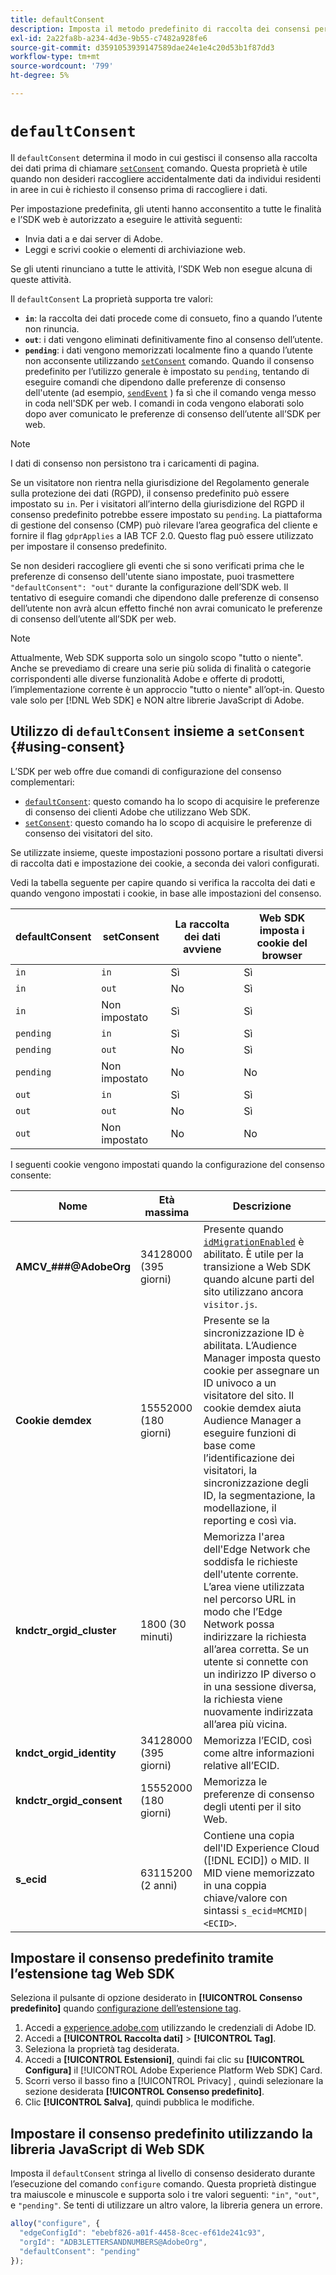 ```yaml
---
title: defaultConsent
description: Imposta il metodo predefinito di raccolta dei consensi per la proprietà web.
exl-id: 2a22fa8b-a234-4d3e-9b55-c7482a928fe6
source-git-commit: d3591053939147589dae24e1e4c20d53b1f87dd3
workflow-type: tm+mt
source-wordcount: '799'
ht-degree: 5%

---
```



# `defaultConsent`

Il `defaultConsent` determina il modo in cui gestisci il consenso alla raccolta dei dati prima di chiamare [`setConsent`](../setconsent.md) comando. Questa proprietà è utile quando non desideri raccogliere accidentalmente dati da individui residenti in aree in cui è richiesto il consenso prima di raccogliere i dati.

Per impostazione predefinita, gli utenti hanno acconsentito a tutte le finalità e l’SDK web è autorizzato a eseguire le attività seguenti:

* Invia dati a e dai server di Adobe.
* Leggi e scrivi cookie o elementi di archiviazione web.

Se gli utenti rinunciano a tutte le attività, l’SDK Web non esegue alcuna di queste attività.

Il `defaultConsent` La proprietà supporta tre valori:

* **`in`**: la raccolta dei dati procede come di consueto, fino a quando l’utente non rinuncia.
* **`out`**: i dati vengono eliminati definitivamente fino al consenso dell’utente.
* **`pending`**: i dati vengono memorizzati localmente fino a quando l’utente non acconsente utilizzando [`setConsent`](../setconsent.md) comando. Quando il consenso predefinito per l’utilizzo generale è impostato su `pending`, tentando di eseguire comandi che dipendono dalle preferenze di consenso dell&#39;utente (ad esempio, [`sendEvent`](../sendevent/overview.md) ) fa sì che il comando venga messo in coda nell&#39;SDK per web. I comandi in coda vengono elaborati solo dopo aver comunicato le preferenze di consenso dell’utente all’SDK per web.

>[!NOTE]
>
> I dati di consenso non persistono tra i caricamenti di pagina.

Se un visitatore non rientra nella giurisdizione del Regolamento generale sulla protezione dei dati (RGPD), il consenso predefinito può essere impostato su `in`. Per i visitatori all’interno della giurisdizione del RGPD il consenso predefinito potrebbe essere impostato su `pending`. La piattaforma di gestione del consenso (CMP) può rilevare l’area geografica del cliente e fornire il flag `gdprApplies` a IAB TCF 2.0. Questo flag può essere utilizzato per impostare il consenso predefinito.

Se non desideri raccogliere gli eventi che si sono verificati prima che le preferenze di consenso dell&#39;utente siano impostate, puoi trasmettere `"defaultConsent": "out"` durante la configurazione dell’SDK web. Il tentativo di eseguire comandi che dipendono dalle preferenze di consenso dell’utente non avrà alcun effetto finché non avrai comunicato le preferenze di consenso dell’utente all’SDK per web.

>[!NOTE]
>
>Attualmente, Web SDK supporta solo un singolo scopo &quot;tutto o niente&quot;. Anche se prevediamo di creare una serie più solida di finalità o categorie corrispondenti alle diverse funzionalità Adobe e offerte di prodotti, l’implementazione corrente è un approccio &quot;tutto o niente&quot; all’opt-in.  Questo vale solo per [!DNL Web SDK] e NON altre librerie JavaScript di Adobe.

## Utilizzo di `defaultConsent` insieme a `setConsent` {#using-consent}

L’SDK per web offre due comandi di configurazione del consenso complementari:

* [`defaultConsent`](defaultconsent.md): questo comando ha lo scopo di acquisire le preferenze di consenso dei clienti Adobe che utilizzano Web SDK.
* [`setConsent`](../setconsent.md): questo comando ha lo scopo di acquisire le preferenze di consenso dei visitatori del sito.

Se utilizzate insieme, queste impostazioni possono portare a risultati diversi di raccolta dati e impostazione dei cookie, a seconda dei valori configurati.

Vedi la tabella seguente per capire quando si verifica la raccolta dei dati e quando vengono impostati i cookie, in base alle impostazioni del consenso.

| defaultConsent | setConsent | La raccolta dei dati avviene | Web SDK imposta i cookie del browser |
|---------|----------|---------|---------|
| `in` | `in` | Sì | Sì |
| `in` | `out` | No | Sì |
| `in` | Non impostato | Sì | Sì |
| `pending` | `in` | Sì | Sì |
| `pending` | `out` | No | Sì |
| `pending` | Non impostato | No | No |
| `out` | `in` | Sì | Sì |
| `out` | `out` | No | Sì |
| `out` | Non impostato | No | No |

I seguenti cookie vengono impostati quando la configurazione del consenso consente:

| Nome | Età massima | Descrizione |
|---|---|---|
| **AMCV_###@AdobeOrg** | 34128000 (395 giorni) | Presente quando [`idMigrationEnabled`](../configure/idmigrationenabled.md) è abilitato. È utile per la transizione a Web SDK quando alcune parti del sito utilizzano ancora `visitor.js`. |
| **Cookie demdex** | 15552000 (180 giorni) | Presente se la sincronizzazione ID è abilitata. L’Audience Manager imposta questo cookie per assegnare un ID univoco a un visitatore del sito. Il cookie demdex aiuta Audience Manager a eseguire funzioni di base come l’identificazione dei visitatori, la sincronizzazione degli ID, la segmentazione, la modellazione, il reporting e così via. |
| **kndctr_orgid_cluster** | 1800 (30 minuti) | Memorizza l&#39;area dell&#39;Edge Network che soddisfa le richieste dell&#39;utente corrente. L’area viene utilizzata nel percorso URL in modo che l’Edge Network possa indirizzare la richiesta all’area corretta. Se un utente si connette con un indirizzo IP diverso o in una sessione diversa, la richiesta viene nuovamente indirizzata all’area più vicina. |
| **kndct_orgid_identity** | 34128000 (395 giorni) | Memorizza l’ECID, così come altre informazioni relative all’ECID. |
| **kndctr_orgid_consent** | 15552000 (180 giorni) | Memorizza le preferenze di consenso degli utenti per il sito Web. |
| **s_ecid** | 63115200 (2 anni) | Contiene una copia dell&#39;ID Experience Cloud ([!DNL ECID]) o MID. Il MID viene memorizzato in una coppia chiave/valore con sintassi `s_ecid=MCMID\|<ECID>`. |

## Impostare il consenso predefinito tramite l’estensione tag Web SDK

Seleziona il pulsante di opzione desiderato in **[!UICONTROL Consenso predefinito]** quando [configurazione dell’estensione tag](/help/tags/extensions/client/web-sdk/web-sdk-extension-configuration.md).

1. Accedi a [experience.adobe.com](https://experience.adobe.com) utilizzando le credenziali di Adobe ID.
1. Accedi a **[!UICONTROL Raccolta dati]** > **[!UICONTROL Tag]**.
1. Seleziona la proprietà tag desiderata.
1. Accedi a **[!UICONTROL Estensioni]**, quindi fai clic su **[!UICONTROL Configura]** il [!UICONTROL Adobe Experience Platform Web SDK] Card.
1. Scorri verso il basso fino a [!UICONTROL Privacy] , quindi selezionare la sezione desiderata **[!UICONTROL Consenso predefinito]**.
1. Clic **[!UICONTROL Salva]**, quindi pubblica le modifiche.

## Impostare il consenso predefinito utilizzando la libreria JavaScript di Web SDK

Imposta il `defaultConsent` stringa al livello di consenso desiderato durante l’esecuzione del comando `configure` comando. Questa proprietà distingue tra maiuscole e minuscole e supporta solo i tre valori seguenti: `"in"`, `"out"`, e `"pending"`. Se tenti di utilizzare un altro valore, la libreria genera un errore.

```js
alloy("configure", {
  "edgeConfigId": "ebebf826-a01f-4458-8cec-ef61de241c93",
  "orgId": "ADB3LETTERSANDNUMBERS@AdobeOrg",
  "defaultConsent": "pending"
});
```
